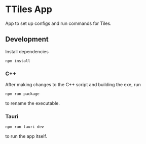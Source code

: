 # TTiles App

App to set up configs and run commands for Tiles.

## Development

Install dependencies

```
npm install
```

### C++

After making changes to the C++ script and building the exe, run

```
npm run package
```

to rename the executable.

### Tauri

```
npm run tauri dev
```

to run the app itself.
